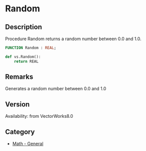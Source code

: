 # Random

## Description
Procedure Random returns a random number between 0.0 and 1.0.

```pascal
FUNCTION Random : REAL;
```

```python
def vs.Random():
    return REAL
```

## Remarks
Generates a random number between 0.0 and 1.0

## Version
Availability: from VectorWorks8.0

## Category
* [Math - General](../Categories/Math%20-%20General.md)
